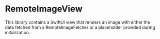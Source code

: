 # RemoteImageView

This library contains a SwiftUI view that renders an image with either the data fetched from a RemoteImageFetcher or
a placeholder provided during initialization.
